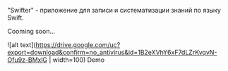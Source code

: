 "Swifter" - приложение для записи и систематизации знаний по языку Swift.

Cooming soon...

![alt text](https://drive.google.com/uc?export=download&confirm=no_antivirus&id=1B2eXVhY6xF7dLZrKvqvN-Ofu9z-BMxlG | width=100)
Demo
